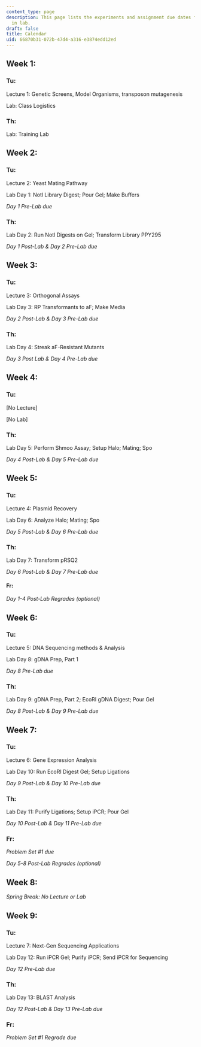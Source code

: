 ```yaml
---
content_type: page
description: This page lists the experiments and assignment due dates for each day
  in lab.
draft: false
title: Calendar
uid: 66870b31-072b-47d4-a316-e3874edd12ed
---
```

## Week 1:

### Tu:

Lecture 1: Genetic Screens, Model Organisms, transposon mutagenesis

Lab: Class Logistics

### Th:

Lab: Training Lab

## Week 2:

### Tu:

Lecture 2: Yeast Mating Pathway

Lab Day 1: Notl Library Digest; Pour Gel; Make Buffers

*Day 1 Pre-Lab due*

### Th:

Lab Day 2: Run Notl Digests on Gel; Transform Library PPY295

*Day 1 Post-Lab & Day 2 Pre-Lab due*

## Week 3:

### Tu:

Lecture 3: Orthogonal Assays

Lab Day 3: RP Transformants to aF; Make Media

*Day 2 Post-Lab & Day 3 Pre-Lab due*

### Th:

Lab Day 4: Streak aF-Resistant Mutants

*Day 3 Post Lab & Day 4 Pre-Lab due*

## Week 4:

### Tu:

\[No Lecture\]

\[No Lab\]

### Th:

Lab Day 5: Perform Shmoo Assay; Setup Halo; Mating; Spo

*Day 4 Post-Lab & Day 5 Pre-Lab due*

## Week 5:

### Tu:

Lecture 4: Plasmid Recovery

Lab Day 6: Analyze Halo; Mating; Spo

*Day 5 Post-Lab & Day 6 Pre-Lab due*

### Th:

Lab Day 7: Transform pRSQ2

*Day 6 Post-Lab & Day 7 Pre-Lab due*

#### Fr:

*Day 1-4 Post-Lab Regrades (optional)*

## Week 6:

### Tu:

Lecture 5: DNA Sequencing methods & Analysis

Lab Day 8: gDNA Prep, Part 1 

*Day 8 Pre-Lab due*

### Th:

Lab Day 9: gDNA Prep, Part 2; EcoRI gDNA Digest; Pour Gel

*Day 8 Post-Lab & Day 9 Pre-Lab due*

## Week 7:

### Tu:

Lecture 6: Gene Expression Analysis

Lab Day 10: Run EcoRI Digest Gel; Setup Ligations

*Day 9 Post-Lab & Day 10 Pre-Lab due*

### Th:

Lab Day 11: Purify Ligations; Setup iPCR; Pour Gel

*Day 10 Post-Lab & Day 11 Pre-Lab due*

### Fr:

*Problem Set #1 due*

*Day 5-8 Post-Lab Regrades (optional)*

## Week 8:

*Spring Break: No Lecture or Lab*

## Week 9:

### Tu:

Lecture 7: Next-Gen Sequencing Applications

Lab Day 12: Run iPCR Gel; Purify iPCR; Send iPCR for Sequencing

*Day 12 Pre-Lab due*

### Th:

Lab Day 13: BLAST Analysis

*Day 12 Post-Lab & Day 13 Pre-Lab due*

### Fr:

*Problem Set #1 Regrade due*